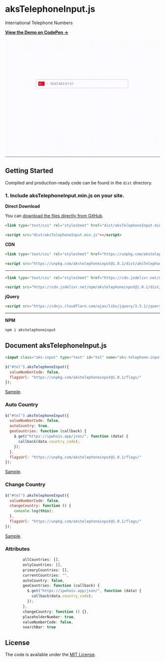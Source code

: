 # aksTelephoneInput.js
International Telephone Numbers

**[View the Demo on CodePen &rarr;](https://codepen.io/collection/pggzPE)**

![aksTelephoneInput](https://github.com/Ahmetaksungur/akstelephoneinput/blob/main/8d60f5dfb57b44b19390f654bd07c85513_57_19.gif?raw=true)


## Getting Started

Compiled and production-ready code can be found in the `dist` directory.

### 1. Include aksTelephoneInput.min.js on your site.

**Direct Download**

You can [download the files directly from GitHub](https://github.com/Ahmetaksungur/akstelephoneinput/archive/main.zip).

```html
<link type="text/css" rel="stylesheet" href="dist/aksTelephoneInput.min.css">
```

```html
<script src="dist/aksTelephoneInput.min.js"></script>
```

**CDN**

```html
<link type="text/css" rel="stylesheet" href="https://unpkg.com/akstelephoneinput@1.0.1/dist/aksTelephoneInput.min.css">
```

```html
<script src="https://unpkg.com/akstelephoneinput@1.0.1/dist/aksTelephoneInput.min.js"></script>
```
---

```html
<link type="text/css" rel="stylesheet" href="https://cdn.jsdelivr.net/npm/akstelephoneinput@1.0.1/dist/aksTelephoneInput.min.css">
```

```html
<script src="https://cdn.jsdelivr.net/npm/akstelephoneinput@1.0.1/dist/aksTelephoneInput.min.js"></script>
```

**jQuery**

```html
<script src="https://cdnjs.cloudflare.com/ajax/libs/jquery/3.5.1/jquery.min.js"></script>
```
---

**NPM**

```bash
npm i akstelephoneinput
```


## Document aksTelephoneInput.js

```html
<input class="aks-input" type="text" id="tel" name="aks-telephone-input" />
```

```js
$("#tel").aksTelephoneInput({
  valueNumberCode: false,
  flagsUrl: "https://unpkg.com/akstelephoneinput@1.0.1/flags/"
});
```
[Sample](https://codepen.io/ahmetaksungur/pen/abJwOzz).

### Auto Country

```js
$("#tel").aksTelephoneInput({
  valueNumberCode: false,
  autoCountry: true,
  geoCountries: function (callback) {
    $.get("https://ipwhois.app/json/", function (data) {
      callback(data.country_code);
    });
  },
  flagsUrl: "https://unpkg.com/akstelephoneinput@1.0.1/flags/"
});
```
[Sample](https://codepen.io/ahmetaksungur/pen/ExWXjPa).

### Change Country

```js
$("#tel").aksTelephoneInput({
  valueNumberCode: false,
  changeCountry: function () {
    console.log(this);
  },
  flagsUrl: "https://unpkg.com/akstelephoneinput@1.0.1/flags/"
});
```
[Sample](https://codepen.io/ahmetaksungur/pen/WNpOvwg).

### Attributes

```js
        allCountries: [],
        onlyCountries: [],
        primaryCountries: [],
        currentCountries: "",
        autoCountry: false,
        geoCountries: function (callback) {
          $.get("https://ipwhois.app/json/", function (data) {
            callback(data.country_code);
          });
        },
        changeCountry: function () {},
        placeholderNumber: true,
        valueNumberCode: false,
        searchBar: true
```


## License

The code is available under the [MIT License](https://github.com/Ahmetaksungur/akstelephoneinput/blob/main/LICENSE).
